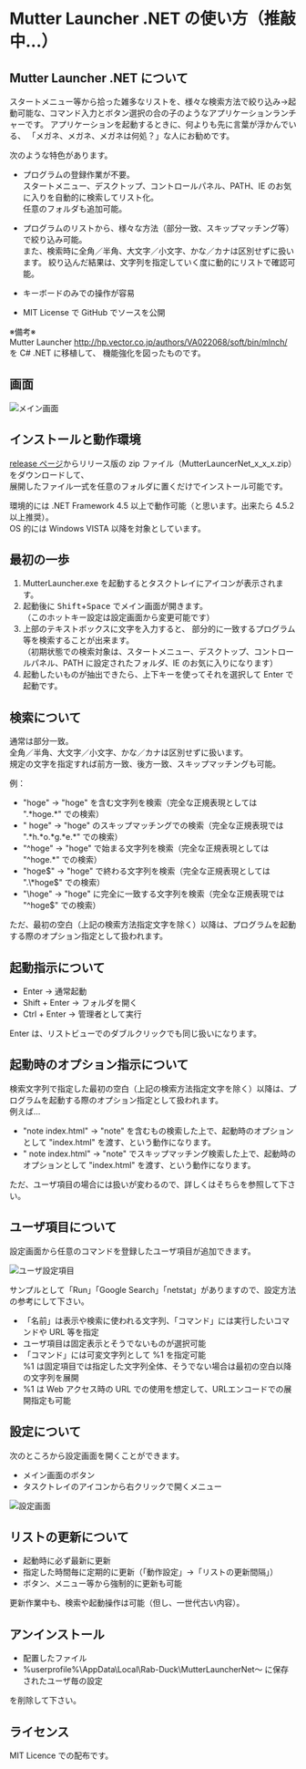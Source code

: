 # Mutter Launcher .NET の使い方（推敲中...）

## Mutter Launcher .NET について

スタートメニュー等から拾った雑多なリストを、様々な検索方法で絞り込み→起動可能な、コマンド入力とボタン選択の合の子のようなアプリケーションランチャーです。
アプリケーションを起動するときに、何よりも先に言葉が浮かんでいる、
「メガネ、メガネ、メガネは何処？」な人にお勧めです。

次のような特色があります。

- プログラムの登録作業が不要。  
スタートメニュー、デスクトップ、コントロールパネル、PATH、IE のお気に入りを自動的に検索してリスト化。  
任意のフォルダも追加可能。

- プログラムのリストから、様々な方法（部分一致、スキップマッチング等）で絞り込み可能。  
また、検索時に全角／半角、大文字／小文字、かな／カナは区別せずに扱います。  絞り込んだ結果は、文字列を指定していく度に動的にリストで確認可能。

- キーボードのみでの操作が容易

- MIT License で GitHub でソースを公開

※備考※   
Mutter Launcher http://hp.vector.co.jp/authors/VA022068/soft/bin/mlnch/ を C# .NET に移植して、
機能強化を図ったものです。

## 画面

![メイン画面](https://raw.githubusercontent.com/Rab-Duck/Mutter-Launcher.NET/master/doc/MainForm_ja.png)


## インストールと動作環境

[release ページ](https://github.com/Rab-Duck/Mutter-Launcher.NET/releases)からリリース版の zip ファイル（MutterLauncerNet_x_x_x.zip） をダウンロードして、  
展開したファイル一式を任意のフォルダに置くだけでインストール可能です。

環境的には .NET Framework 4.5 以上で動作可能（と思います。出来たら 4.5.2 以上推奨）。  
OS 的には Windows VISTA 以降を対象としています。

## 最初の一歩

1. MutterLauncher.exe を起動するとタスクトレイにアイコンが表示されます。  
2. 起動後に <kbd>Shift</kbd>+<kbd>Space</kbd> でメイン画面が開きます。  
（このホットキー設定は設定画面から変更可能です）
3. 上部のテキストボックスに文字を入力すると、
部分的に一致するプログラム等を検索することが出来ます。  
（初期状態での検索対象は、スタートメニュー、デスクトップ、コントロールパネル、PATH に設定されたフォルダ、IE のお気に入りになります）  
4. 起動したいものが抽出できたら、上下キーを使ってそれを選択して Enter で起動です。

## 検索について

通常は部分一致。  
全角／半角、大文字／小文字、かな／カナは区別せずに扱います。  
規定の文字を指定すれば前方一致、後方一致、スキップマッチングも可能。  

例：
- "hoge" → "hoge" を含む文字列を検索（完全な正規表現としては ".\*hoge.\*" での検索）
- " hoge" → "hoge" のスキップマッチングでの検索（完全な正規表現では ".\*h.\*o.\*g.\*e.\*" での検索）
- "^hoge" → "hoge" で始まる文字列を検索（完全な正規表現としては "^hoge.\*" での検索）
- "hoge$" → "hoge" で終わる文字列を検索（完全な正規表現としては ".\*hoge$" での検索）
- "\hoge" → "hoge" に完全に一致する文字列を検索（完全な正規表現では "^hoge$" での検索）

ただ、最初の空白（上記の検索方法指定文字を除く）以降は、プログラムを起動する際のオプション指定として扱われます。

## 起動指示について

- Enter → 通常起動
- Shift + Enter → フォルダを開く
- Ctrl + Enter → 管理者として実行

Enter は、リストビューでのダブルクリックでも同じ扱いになります。

## 起動時のオプション指示について

検索文字列で指定した最初の空白（上記の検索方法指定文字を除く）以降は、プログラムを起動する際のオプション指定として扱われます。  
例えば…

- "note index.html" → "note" を含むもの検索した上で、起動時のオプションとして "index.html" を渡す、という動作になります。
- " note index.html" → "note" でスキップマッチング検索した上で、起動時のオプションとして "index.html" を渡す、という動作になります。

ただ、ユーザ項目の場合には扱いが変わるので、詳しくはそちらを参照して下さい。

## ユーザ項目について

設定画面から任意のコマンドを登録したユーザ項目が追加できます。  

![ユーザ設定項目](https://raw.githubusercontent.com/Rab-Duck/Mutter-Launcher.NET/master/doc/UserItem_ja.png)

サンプルとして「Run」「Google Search」「netstat」がありますので、設定方法の参考にして下さい。

- 「名前」は表示や検索に使われる文字列、「コマンド」には実行したいコマンドや URL 等を指定
- ユーザ項目は固定表示とそうでないものが選択可能  
- 「コマンド」には可変文字列として %1 を指定可能  
%1 は固定項目では指定した文字列全体、そうでない場合は最初の空白以降の文字列を展開
- %1 は Web アクセス時の URL での使用を想定して、URLエンコードでの展開指定も可能


## 設定について

次のところから設定画面を開くことができます。
- メイン画面のボタン
- タスクトレイのアイコンから右クリックで開くメニュー

![設定画面](https://raw.githubusercontent.com/Rab-Duck/Mutter-Launcher.NET/master/doc/SettingForm_ja.png)


## リストの更新について

- 起動時に必ず最新に更新
- 指定した時間毎に定期的に更新（「動作設定」→「リストの更新間隔」）
- ボタン、メニュー等から強制的に更新も可能

更新作業中も、検索や起動操作は可能（但し、一世代古い内容）。

## アンインストール

- 配置したファイル
- %userprofile%\AppData\Local\Rab-Duck\MutterLauncherNet～ に保存されたユーザ毎の設定

を削除して下さい。

## ライセンス

MIT Licence での配布です。


